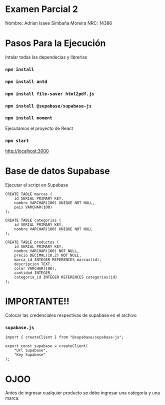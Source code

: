 # Examen Parcial 2
Nombre: Adrian Isaee Simbaña Moreira
NRC: 14386

# Pasos Para la Ejecución
Intalar todas las dependecias y librerias
### `npm install`
### `npm install antd`
### `npm install file-saver html2pdf.js`
### `npm install @supabase/supabase-js`
### `npm install moment`

Ejecutamos el proyecto de React
### `npm start`
[http://localhost:3000](http://localhost:3000)

# Base de datos Supabase
Ejecutar el script en Supabase

```
CREATE TABLE marcas (
    id SERIAL PRIMARY KEY,
    nombre VARCHAR(100) UNIQUE NOT NULL,
    pais VARCHAR(100)
);

CREATE TABLE categorias (
    id SERIAL PRIMARY KEY,
    nombre VARCHAR(100) UNIQUE NOT NULL
);

CREATE TABLE productos (
    id SERIAL PRIMARY KEY,
    nombre VARCHAR(100) NOT NULL,
    precio DECIMAL(10,2) NOT NULL,
    marca_id INTEGER REFERENCES marcas(id),
    descripcion TEXT,
    color VARCHAR(100),
    cantidad INTEGER,
    categoria_id INTEGER REFERENCES categorias(id)
);
```
# IMPORTANTE!!
Colocar las credenciales respectivas de supabase en el archivo 
### `supabase.js`

```
import { createClient } from "@supabase/supabase-js";

export const supabase = createClient(
    "Url Supabase", 
    "Key Supabase"
);
```

# OJOO 
Antes de ingresar cualquier producto se debe ingresar una categoría y una marca.
